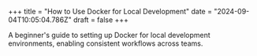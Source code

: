 +++
title = "How to Use Docker for Local Development"
date = "2024-09-04T10:05:04.786Z"
draft = false
+++

A beginner's guide to setting up Docker for local development environments, enabling consistent workflows across teams.
        